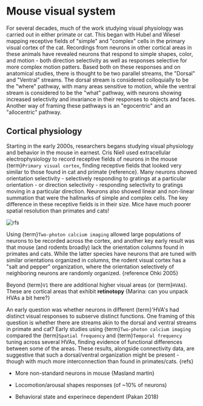 # Mouse visual system

For several decades, much of the work studying visual physiology was carried out
in either primate or cat. This began with Hubel and Wiesel mapping receptive
fields of "simple" and "complex" cells in the primary visual cortex of the cat.
Recordings from neurons in other cortical areas in these animals have revealed
neurons that respond to simple shapes, color, and motion - both direction
selectivity as well as responses selective for more complex motion patters.
Based both on these responses and on anatomical studies, there is thought to be
two parallel streams, the "Dorsal" and "Ventral" streams. The dorsal stream is
considered colloquially to be the "where" pathway, with many areas sensitive to
motion, while the ventral stream is considered to be the "what" pathway, with
neurons showing increased selectivity and invariance in their responses to
objects and faces. Another way of framing these pathways is an "egocentric" and
an "allocentric" pathway.

## Cortical physiology

Starting in the early 2000s, researchers begans studying visual physiology and
behavior in the mouse in earnest. Cris Niell used extracellular
electrophysiology to record receptive fields of neurons in the mouse
{term}`Primary visual cortex`, finding receptive fields that looked very similar
to those found in cat and primate {reference}. Many neurons showed orientation
selectivity - selectively responding to gratings at a particular orientation -
or direction selectivity - responding selectivity to gratings moving in a
particular direction. Neurons also showed linear and non-linear summation that
were the hallmarks of simple and complex cells. The key difference in these
receptive fields is in their size. Mice have much poorer spatial resolution than
primates and cats!

![rfs](/images/NiellHubermann_RFs.png)

Using {term}`Two-photon calcium imaging` allowed large populations of neurons to
be recorded across the cortex, and another key early result was that mouse (and
rodents broadly) lack the orientation columns found in primates and cats. While
the latter species have neurons that are tuned with similar orientations
organized in columns, the rodent visual cortex has a "salt and pepper"
organization, where the orientation selectively of neighboring neurons are
randomly organized. {reference Ohki 2005}

Beyond {term}`V1` there are additional higher visual areas (or {term}`HVA`s).
These are cortical areas that exhibit <b>retinotopy</b> {Marina: can you unpack
HVAs a bit here?}

An early question was whether neurons in different {term}'HVA's had distinct
visual responses to subserve distinct functions. One framing of this question is
whether there are streams akin to the dorsal and ventral streams in primate and
cat? Early studies using {term}`Two-photon calcium imaging` compared the
{term}`Spatial frequency` and {term}`Temporal frequency` tuning across several
HVAs, finding evidence of functional differences between some of the areas.
These results, alongside connectivity data, are suggestive that such a
dorsal/ventral organization might be present - though with much more
interconnection than found in primates/cats. {refs}

- More non-standard neurons in mouse {Masland martin}

- Locomotion/arousal shapes responses (of ~10% of neurons)

- Behavioral state and experinece dependent (Pakan 2018)
